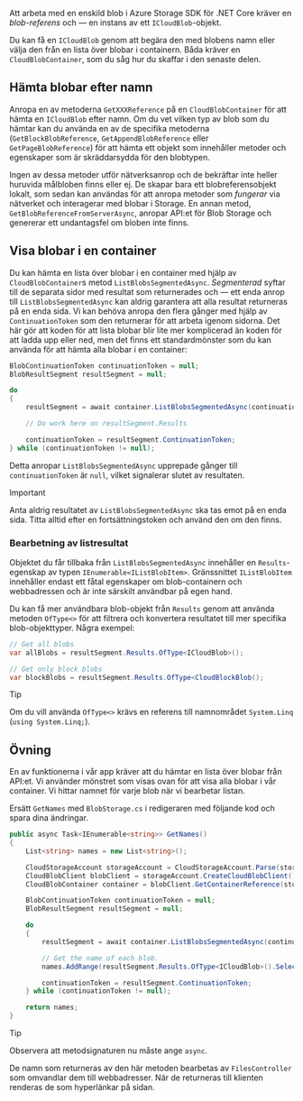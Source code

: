 Att arbeta med en enskild blob i Azure Storage SDK för .NET Core kräver en *blob-referens* och &mdash; en instans av ett `ICloudBlob`-objekt.

Du kan få en `ICloudBlob` genom att begära den med blobens namn eller välja den från en lista över blobar i containern. Båda kräver en `CloudBlobContainer`, som du såg hur du skaffar i den senaste delen.

## <a name="getting-blobs-by-name"></a>Hämta blobar efter namn

Anropa en av metoderna `GetXXXReference` på en `CloudBlobContainer` för att hämta en `ICloudBlob` efter namn. Om du vet vilken typ av blob som du hämtar kan du använda en av de specifika metoderna (`GetBlockBlobReference`, `GetAppendBlobReference` eller `GetPageBlobReference`) för att hämta ett objekt som innehåller metoder och egenskaper som är skräddarsydda för den blobtypen.

Ingen av dessa metoder utför nätverksanrop och de bekräftar inte heller huruvida målbloben finns eller ej. De skapar bara ett blobreferensobjekt lokalt, som sedan kan användas för att anropa metoder som *fungerar* via nätverket och interagerar med blobar i Storage. En annan metod, `GetBlobReferenceFromServerAsync`, anropar API:et för Blob Storage och genererar ett undantagsfel om bloben inte finns.

## <a name="listing-blobs-in-a-container"></a>Visa blobar i en container

Du kan hämta en lista över blobar i en container med hjälp av `CloudBlobContainer`s metod `ListBlobsSegmentedAsync`. *Segmenterad* syftar till de separata sidor med resultat som returnerades och &mdash; ett enda anrop till `ListBlobsSegmentedAsync` kan aldrig garantera att alla resultat returneras på en enda sida. Vi kan behöva anropa den flera gånger med hjälp av `ContinuationToken` som den returnerar för att arbeta igenom sidorna. Det här gör att koden för att lista blobar blir lite mer komplicerad än koden för att ladda upp eller ned, men det finns ett standardmönster som du kan använda för att hämta alla blobar i en container:

```csharp
BlobContinuationToken continuationToken = null;
BlobResultSegment resultSegment = null;

do
{
    resultSegment = await container.ListBlobsSegmentedAsync(continuationToken);

    // Do work here on resultSegment.Results

    continuationToken = resultSegment.ContinuationToken;
} while (continuationToken != null);
```

Detta anropar `ListBlobsSegmentedAsync` upprepade gånger till `continuationToken` är `null`, vilket signalerar slutet av resultaten.

> [!IMPORTANT]
> Anta aldrig resultatet av `ListBlobsSegmentedAsync` ska tas emot på en enda sida. Titta alltid efter en fortsättningstoken och använd den om den finns.

### <a name="processing-list-results"></a>Bearbetning av listresultat

Objektet du får tillbaka från `ListBlobsSegmentedAsync` innehåller en `Results`-egenskap av typen `IEnumerable<IListBlobItem>`. Gränssnittet `IListBlobItem` innehåller endast ett fåtal egenskaper om blob-containern och webbadressen och är inte särskilt användbar på egen hand.

Du kan få mer användbara blob-objekt från `Results` genom att använda metoden `OfType<>` för att filtrera och konvertera resultatet till mer specifika blob-objekttyper. Några exempel:

```csharp
// Get all blobs
var allBlobs = resultSegment.Results.OfType<ICloudBlob>();

// Get only block blobs
var blockBlobs = resultSegment.Results.OfType<CloudBlockBlob();
```

> [!TIP]
> Om du vill använda `OfType<>` krävs en referens till namnområdet `System.Linq` (`using System.Linq;`).

## <a name="exercise"></a>Övning

En av funktionerna i vår app kräver att du hämtar en lista över blobar från API:et. Vi använder mönstret som visas ovan för att visa alla blobar i vår container. Vi hittar namnet för varje blob när vi bearbetar listan.

Ersätt `GetNames` med `BlobStorage.cs` i redigeraren med följande kod och spara dina ändringar.

```csharp
public async Task<IEnumerable<string>> GetNames()
{
    List<string> names = new List<string>();

    CloudStorageAccount storageAccount = CloudStorageAccount.Parse(storageConfig.ConnectionString);
    CloudBlobClient blobClient = storageAccount.CreateCloudBlobClient();
    CloudBlobContainer container = blobClient.GetContainerReference(storageConfig.FileContainerName);

    BlobContinuationToken continuationToken = null;
    BlobResultSegment resultSegment = null;

    do
    {
        resultSegment = await container.ListBlobsSegmentedAsync(continuationToken);

        // Get the name of each blob.
        names.AddRange(resultSegment.Results.OfType<ICloudBlob>().Select(b => b.Name));

        continuationToken = resultSegment.ContinuationToken;
    } while (continuationToken != null);

    return names;
}
```

> [!TIP]
> Observera att metodsignaturen nu måste ange `async`.

De namn som returneras av den här metoden bearbetas av `FilesController` som omvandlar dem till webbadresser. När de returneras till klienten renderas de som hyperlänkar på sidan.